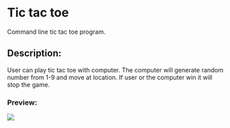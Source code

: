 # Tic tac toe

Command line tic tac toe program.

## Description:

User can play tic tac toe with computer. The computer will generate random number from 1-9 and move at location. If user or the computer win it will stop the game.

### Preview:

<img src="https://user-images.githubusercontent.com/91461938/195099847-265cd7d2-a63e-40ed-a976-b64df59970d5.png">
